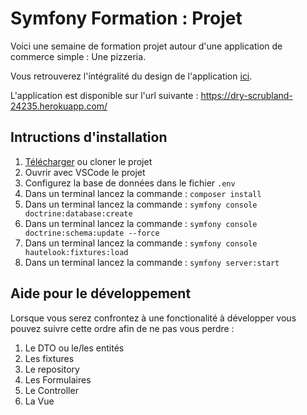 # Symfony Formation : Projet

Voici une semaine de formation projet autour d'une application
de commerce simple : Une pizzeria.

Vous retrouverez l'intégralité du design de l'application [ici](https://www.figma.com/file/UTthEDYvWiqKHjANXyYK6O/PizzaShop?node-id=0%3A1).

L'application est disponible sur l'url suivante : https://dry-scrubland-24235.herokuapp.com/

## Intructions d'installation

1. [Télécharger](https://github.com/Djeg/formation-symfony/archive/refs/heads/session-projet/19-04-22.22-04-22.zip) ou cloner le projet
2. Ouvrir avec VSCode le projet
3. Configurez la base de données dans le fichier `.env`
4. Dans un terminal lancez la commande : `composer install`
5. Dans un terminal lancez la commande : `symfony console doctrine:database:create`
6. Dans un terminal lancez la commande : `symfony console doctrine:schema:update --force`
7. Dans un terminal lancez la commande : `symfony console hautelook:fixtures:load`
8. Dans un terminal lancez la commande : `symfony server:start`

## Aide pour le développement

Lorsque vous serez confrontez à une fonctionalité à développer
vous pouvez suivre cette ordre afin de ne pas vous perdre :

1. Le DTO ou le/les entités
2. Les fixtures
3. Le repository
4. Les Formulaires
5. Le Controller
6. La Vue

